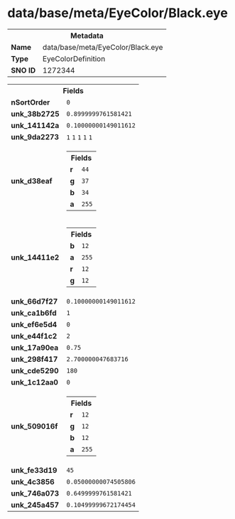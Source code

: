 <h1>data/base/meta/EyeColor/Black.eye</h1><table><tr><th colspan="100%">Metadata</th></tr><tr><td><b>Name</b></td><td>data/base/meta/EyeColor/Black.eye</td></tr><tr><td><b>Type</b></td><td>EyeColorDefinition</td></tr><tr><td><b>SNO ID</b></td><td>1272344</td></tr></table>

<table><tr><th colspan="100%">Fields</th></tr><tr><td><b>nSortOrder</b></td><td><code>0</code></td></tr><tr><td><b>unk_38b2725</b></td><td><code>0.8999999761581421</code></td></tr><tr><td><b>unk_141142a</b></td><td><code>0.10000000149011612</code></td></tr><tr><td><b>unk_9da2273</b></td><td><code>1</code>
<code>1</code>
<code>1</code>
<code>1</code>
<code>1</code>
</td></tr><tr><td><b>unk_d38eaf</b></td><td><table><tr><th colspan="100%">Fields</th></tr><tr><td><b>r</b></td><td><code>44</code></td></tr><tr><td><b>g</b></td><td><code>37</code></td></tr><tr><td><b>b</b></td><td><code>34</code></td></tr><tr><td><b>a</b></td><td><code>255</code></td></tr></table>

</td></tr><tr><td><b>unk_14411e2</b></td><td><table><tr><th colspan="100%">Fields</th></tr><tr><td><b>b</b></td><td><code>12</code></td></tr><tr><td><b>a</b></td><td><code>255</code></td></tr><tr><td><b>r</b></td><td><code>12</code></td></tr><tr><td><b>g</b></td><td><code>12</code></td></tr></table>

</td></tr><tr><td><b>unk_66d7f27</b></td><td><code>0.10000000149011612</code></td></tr><tr><td><b>unk_ca1b6fd</b></td><td><code>1</code></td></tr><tr><td><b>unk_ef6e5d4</b></td><td><code>0</code></td></tr><tr><td><b>unk_e44f1c2</b></td><td><code>2</code></td></tr><tr><td><b>unk_17a90ea</b></td><td><code>0.75</code></td></tr><tr><td><b>unk_298f417</b></td><td><code>2.700000047683716</code></td></tr><tr><td><b>unk_cde5290</b></td><td><code>180</code></td></tr><tr><td><b>unk_1c12aa0</b></td><td><code>0</code></td></tr><tr><td><b>unk_509016f</b></td><td><table><tr><th colspan="100%">Fields</th></tr><tr><td><b>r</b></td><td><code>12</code></td></tr><tr><td><b>g</b></td><td><code>12</code></td></tr><tr><td><b>b</b></td><td><code>12</code></td></tr><tr><td><b>a</b></td><td><code>255</code></td></tr></table>

</td></tr><tr><td><b>unk_fe33d19</b></td><td><code>45</code></td></tr><tr><td><b>unk_4c3856</b></td><td><code>0.05000000074505806</code></td></tr><tr><td><b>unk_746a073</b></td><td><code>0.6499999761581421</code></td></tr><tr><td><b>unk_245a457</b></td><td><code>0.10499999672174454</code></td></tr></table>

